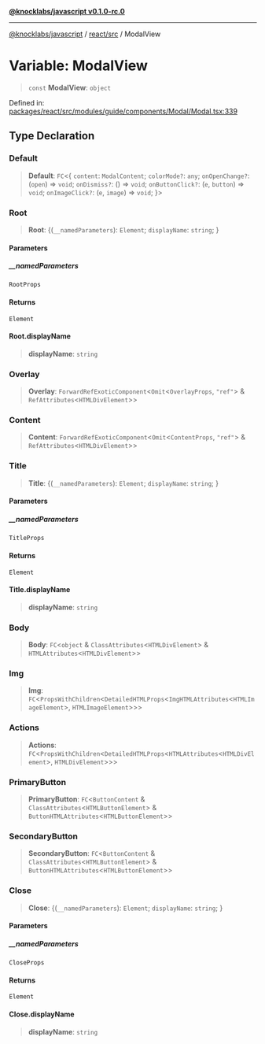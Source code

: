 [**@knocklabs/javascript v0.1.0-rc.0**](../../../README.md)

***

[@knocklabs/javascript](../../../modules.md) / [react/src](../README.md) / ModalView

# Variable: ModalView

> `const` **ModalView**: `object`

Defined in: [packages/react/src/modules/guide/components/Modal/Modal.tsx:339](https://github.com/knocklabs/javascript/blob/main/packages/react/src/modules/guide/components/Modal/Modal.tsx#L339)

## Type Declaration

### Default

> **Default**: `FC`\<\{ `content`: `ModalContent`; `colorMode?`: `any`; `onOpenChange?`: (`open`) => `void`; `onDismiss?`: () => `void`; `onButtonClick?`: (`e`, `button`) => `void`; `onImageClick?`: (`e`, `image`) => `void`; \}\>

### Root

> **Root**: \{(`__namedParameters`): `Element`; `displayName`: `string`; \}

#### Parameters

##### \_\_namedParameters

`RootProps`

#### Returns

`Element`

#### Root.displayName

> **displayName**: `string`

### Overlay

> **Overlay**: `ForwardRefExoticComponent`\<`Omit`\<`OverlayProps`, `"ref"`\> & `RefAttributes`\<`HTMLDivElement`\>\>

### Content

> **Content**: `ForwardRefExoticComponent`\<`Omit`\<`ContentProps`, `"ref"`\> & `RefAttributes`\<`HTMLDivElement`\>\>

### Title

> **Title**: \{(`__namedParameters`): `Element`; `displayName`: `string`; \}

#### Parameters

##### \_\_namedParameters

`TitleProps`

#### Returns

`Element`

#### Title.displayName

> **displayName**: `string`

### Body

> **Body**: `FC`\<`object` & `ClassAttributes`\<`HTMLDivElement`\> & `HTMLAttributes`\<`HTMLDivElement`\>\>

### Img

> **Img**: `FC`\<`PropsWithChildren`\<`DetailedHTMLProps`\<`ImgHTMLAttributes`\<`HTMLImageElement`\>, `HTMLImageElement`\>\>\>

### Actions

> **Actions**: `FC`\<`PropsWithChildren`\<`DetailedHTMLProps`\<`HTMLAttributes`\<`HTMLDivElement`\>, `HTMLDivElement`\>\>\>

### PrimaryButton

> **PrimaryButton**: `FC`\<`ButtonContent` & `ClassAttributes`\<`HTMLButtonElement`\> & `ButtonHTMLAttributes`\<`HTMLButtonElement`\>\>

### SecondaryButton

> **SecondaryButton**: `FC`\<`ButtonContent` & `ClassAttributes`\<`HTMLButtonElement`\> & `ButtonHTMLAttributes`\<`HTMLButtonElement`\>\>

### Close

> **Close**: \{(`__namedParameters`): `Element`; `displayName`: `string`; \}

#### Parameters

##### \_\_namedParameters

`CloseProps`

#### Returns

`Element`

#### Close.displayName

> **displayName**: `string`
